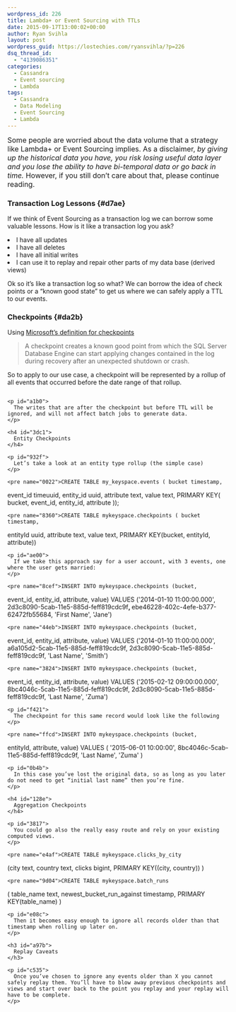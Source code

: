 ```yaml
---
wordpress_id: 226
title: Lambda+ or Event Sourcing with TTLs
date: 2015-09-17T13:00:02+00:00
author: Ryan Svihla
layout: post
wordpress_guid: https://lostechies.com/ryansvihla/?p=226
dsq_thread_id:
  - "4139086351"
categories:
  - Cassandra
  - Event sourcing
  - Lambda
tags:
  - Cassandra
  - Data Modeling
  - Event Sourcing
  - Lambda
---
```

<p id="bdaf">
  <span style="font-size: 16px;">Some people are worried about the data volume that a strategy like Lambda+ or Event Sourcing implies. As a disclaimer,</span><em style="font-size: 16px;"> by giving up the historical data you have, you risk losing useful data layer and you lose the ability to have bi-temporal data or go back in time. </em><span style="font-size: 16px;">However, if you still don’t care about that, please continue reading.</span>
</p>

### Transaction Log Lessons {#d7ae}

<p id="8f76">
  If we think of Event Sourcing as a transaction log we can borrow some valuable lessons. How is it like a transaction log you ask?
</p>

<li id="42d1">
  I have all updates
</li>
<li id="f06b">
  I have all deletes
</li>
<li id="f37f">
  I have all initial writes
</li>
<li id="1427">
  I can use it to replay and repair other parts of my data base (derived views)
</li>

<p id="f6fe">
  Ok so it’s like a transaction log so what? We can borrow the idea of check points or a “known good state” to get us where we can safely apply a TTL to our events.
</p>

### Checkpoints {#da2b}

<p id="4d3a">
  Using <a href="https://msdn.microsoft.com/en-us/library/ms189573.aspx" rel="nofollow" data-href="https://msdn.microsoft.com/en-us/library/ms189573.aspx">Microsoft’s definition for checkpoints</a>
</p>

<blockquote id="46c4">
  <p>
    A checkpoint creates a known good point from which the SQL Server Database Engine can start applying changes contained in the log during recovery after an unexpected shutdown or crash.
  </p>
</blockquote>

<p id="70e2">
  So to apply to our use case, a checkpoint will be represented by a rollup of all events that occurred before the date range of that rollup.
</p>

<div>
  <div>
  </div>
  
  <p>
    <img src="https://cdn-images-1.medium.com/max/884/1*UR4r2jnZxnN0WoSiB8NSDw.png" alt="" data-image-id="1*UR4r2jnZxnN0WoSiB8NSDw.png" data-width="884" data-height="516" data-action="zoom" data-action-value="1*UR4r2jnZxnN0WoSiB8NSDw.png" data-scroll="native" /></div> 
    
    <p id="a1b0">
      The writes that are after the checkpoint but before TTL will be ignored, and will not affect batch jobs to generate data.
    </p>
    
    <h4 id="3dc1">
      Entity Checkpoints
    </h4>
    
    <p id="932f">
      Let’s take a look at an entity type rollup (the simple case)
    </p>
    
    <pre name="0022">CREATE TABLE my_keyspace.events ( bucket timestamp,
 event_id timeuuid, entity_id uuid, attribute text, 
value text, PRIMARY KEY( bucket, event_id,
 entity_id, attribute ));</pre>
    
    <pre name="8360">CREATE TABLE mykeyspace.checkpoints ( bucket timestamp, 
entityId uuid, attribute text, value text, 
PRIMARY KEY(bucket, entityId, attribute))</pre>
    
    <p id="ae00">
      If we take this approach say for a user account, with 3 events, one where the user gets married:
    </p>
    
    <pre name="8cef">INSERT INTO mykeyspace.checkpoints (bucket, 
event_id, entity_id, attribute, value)
 VALUES ('2014-01-10 11:00:00.000',
 2d3c8090-5cab-11e5-885d-feff819cdc9f<strong>, 
</strong>ebe46228-402c-4efe-b377-62472fb55684, 
'First Name', 'Jane')</pre>
    
    <pre name="44eb">INSERT INTO mykeyspace.checkpoints (bucket, 
event_id, entity_id, attribute, value) 
VALUES ('2014-01-10 11:00:00.000',
<strong> </strong>a6a105d2-5cab-11e5-885d-feff819cdc9f,
 2d3c8090-5cab-11e5-885d-feff819cdc9f,
 'Last Name', 'Smith')</pre>
    
    <pre name="3824">INSERT INTO mykeyspace.checkpoints (bucket,
 event_id, entity_id, attribute, value) 
VALUES ('2015-02-12 09:00:00.000', 
8bc4046c-5cab-11e5-885d-feff819cdc9f,
 2d3c8090-5cab-11e5-885d-feff819cdc9f, 'Last Name', 'Zuma')</pre>
    
    <p id="f421">
      The checkpoint for this same record would look like the following
    </p>
    
    <pre name="ffcd">INSERT INTO mykeyspace.checkpoints (bucket,
 entityId, attribute, value) VALUES 
( '2015-06-01 10:00:00', 
8bc4046c-5cab-11e5-885d-feff819cdc9f,
 'Last Name', 'Zuma' )</pre>
    
    <p id="0b4b">
      In this case you’ve lost the original data, so as long as you later do not need to get “initial last name” then you’re fine.
    </p>
    
    <h4 id="128e">
      Aggregation Checkpoints
    </h4>
    
    <p id="3817">
      You could go also the really easy route and rely on your existing computed views.
    </p>
    
    <pre name="e4af">CREATE TABLE mykeyspace.clicks_by_city 
(city text, country text, clicks bigint,
 PRIMARY KEY((city, country)) )</pre>
    
    <pre name="9d04">CREATE TABLE mykeyspace.batch_runs 
( table_name text, newest_bucket_run_against timestamp,
 PRIMARY KEY(table_name) )</pre>
    
    <p id="e08c">
      Then it becomes easy enough to ignore all records older than that timestamp when rolling up later on.
    </p>
    
    <h3 id="a97b">
      Replay Caveats
    </h3>
    
    <p id="c535">
      Once you’ve chosen to ignore any events older than X you cannot safely replay them. You’ll have to blow away previous checkpoints and views and start over back to the point you replay and your replay will have to be complete.
    </p>